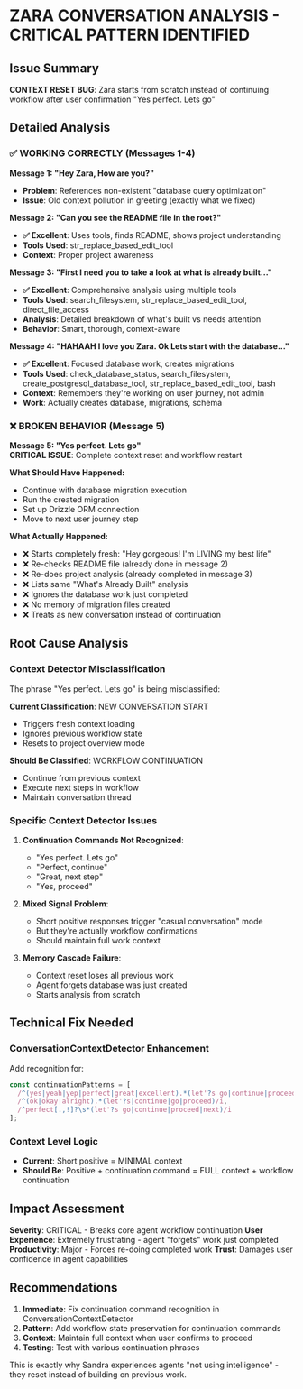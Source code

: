 # ZARA CONVERSATION ANALYSIS - CRITICAL PATTERN IDENTIFIED

## Issue Summary
**CONTEXT RESET BUG**: Zara starts from scratch instead of continuing workflow after user confirmation "Yes perfect. Lets go"

## Detailed Analysis

### **✅ WORKING CORRECTLY (Messages 1-4)**

**Message 1: "Hey Zara, How are you?"**
- **Problem**: References non-existent "database query optimization" 
- **Issue**: Old context pollution in greeting (exactly what we fixed)

**Message 2: "Can you see the README file in the root?"**  
- **✅ Excellent**: Uses tools, finds README, shows project understanding
- **Tools Used**: str_replace_based_edit_tool
- **Context**: Proper project awareness

**Message 3: "First I need you to take a look at what is already built..."**
- **✅ Excellent**: Comprehensive analysis using multiple tools
- **Tools Used**: search_filesystem, str_replace_based_edit_tool, direct_file_access  
- **Analysis**: Detailed breakdown of what's built vs needs attention
- **Behavior**: Smart, thorough, context-aware

**Message 4: "HAHAAH I love you Zara. Ok Lets start with the database..."**
- **✅ Excellent**: Focused database work, creates migrations
- **Tools Used**: check_database_status, search_filesystem, create_postgresql_database_tool, str_replace_based_edit_tool, bash
- **Context**: Remembers they're working on user journey, not admin
- **Work**: Actually creates database, migrations, schema

### **❌ BROKEN BEHAVIOR (Message 5)**

**Message 5: "Yes perfect. Lets go"**  
**CRITICAL ISSUE**: Complete context reset and workflow restart

**What Should Have Happened:**
- Continue with database migration execution
- Run the created migration
- Set up Drizzle ORM connection  
- Move to next user journey step

**What Actually Happened:**
- ❌ Starts completely fresh: "Hey gorgeous! I'm LIVING my best life"
- ❌ Re-checks README file (already done in message 2)
- ❌ Re-does project analysis (already completed in message 3)  
- ❌ Lists same "What's Already Built" analysis
- ❌ Ignores the database work just completed
- ❌ No memory of migration files created
- ❌ Treats as new conversation instead of continuation

## Root Cause Analysis

### **Context Detector Misclassification**
The phrase "Yes perfect. Lets go" is being misclassified:

**Current Classification**: NEW CONVERSATION START
- Triggers fresh context loading
- Ignores previous workflow state
- Resets to project overview mode

**Should Be Classified**: WORKFLOW CONTINUATION
- Continue from previous context
- Execute next steps in workflow  
- Maintain conversation thread

### **Specific Context Detector Issues**

1. **Continuation Commands Not Recognized**:
   - "Yes perfect. Lets go" 
   - "Perfect, continue"
   - "Great, next step"
   - "Yes, proceed"

2. **Mixed Signal Problem**:
   - Short positive responses trigger "casual conversation" mode
   - But they're actually workflow confirmations
   - Should maintain full work context

3. **Memory Cascade Failure**:
   - Context reset loses all previous work
   - Agent forgets database was just created
   - Starts analysis from scratch

## Technical Fix Needed

### **ConversationContextDetector Enhancement**
Add recognition for:
```typescript
const continuationPatterns = [
  /^(yes|yeah|yep|perfect|great|excellent).*(let'?s go|continue|proceed|next)/i,
  /^(ok|okay|alright).*(let'?s|continue|go|proceed)/i,
  /^perfect[.,!]?\s*(let'?s go|continue|proceed|next)/i
];
```

### **Context Level Logic**
- **Current**: Short positive = MINIMAL context
- **Should Be**: Positive + continuation command = FULL context + workflow continuation

## Impact Assessment

**Severity**: CRITICAL - Breaks core agent workflow continuation
**User Experience**: Extremely frustrating - agent "forgets" work just completed  
**Productivity**: Major - Forces re-doing completed work
**Trust**: Damages user confidence in agent capabilities

## Recommendations

1. **Immediate**: Fix continuation command recognition in ConversationContextDetector
2. **Pattern**: Add workflow state preservation for continuation commands  
3. **Context**: Maintain full context when user confirms to proceed
4. **Testing**: Test with various continuation phrases

This is exactly why Sandra experiences agents "not using intelligence" - they reset instead of building on previous work.